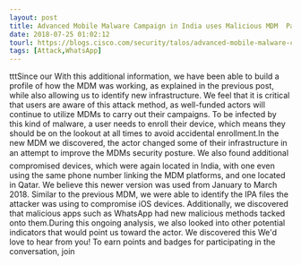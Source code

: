 ```yaml
---
layout: post
title: Advanced Mobile Malware Campaign in India uses Malicious MDM  Part 2
date: 2018-07-25 01:02:12
tourl: https://blogs.cisco.com/security/talos/advanced-mobile-malware-campaign-in-india-uses-malicious-mdm-part-2
tags: [Attack,WhatsApp]
---
```

tttSince our With this additional information, we have been able to build a profile of how the MDM was working, as explained in the previous post, while also allowing us to identify new infrastructure. We feel that it is critical that users are aware of this attack method, as well-funded actors will continue to utilize MDMs to carry out their campaigns. To be infected by this kind of malware, a user needs to enroll their device, which means they should be on the lookout at all times to avoid accidental enrollment.In the new MDM we discovered, the actor changed some of their infrastructure in an attempt to improve the MDMs security posture. We also found additional compromised devices, which were again located in India, with one even using the same phone number linking the MDM platforms, and one located in Qatar. We believe this newer version was used from January to March 2018. Similar to the previous MDM, we were able to identify the IPA files the attacker was using to compromise iOS devices. Additionally, we discovered that malicious apps such as WhatsApp had new malicious methods tacked onto them.During this ongoing analysis, we also looked into other potential indicators that would point us toward the actor. We discovered this We'd love to hear from you! To earn points and badges for participating in the conversation, join 